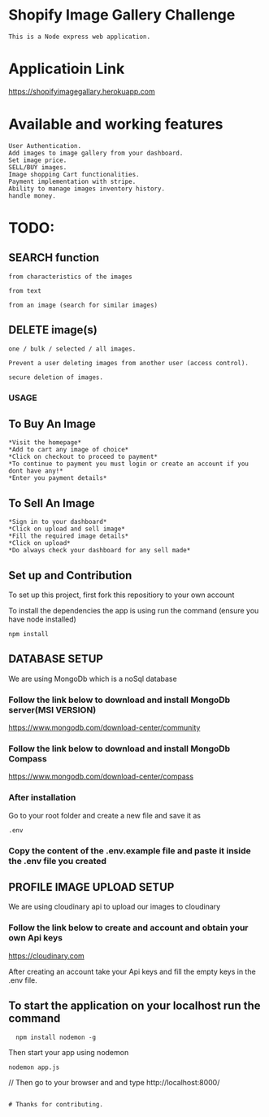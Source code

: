 # Shopify Image Gallery Challenge
    This is a Node express web application.

# Applicatioin Link
https://shopifyimagegallary.herokuapp.com


# Available and working features
    User Authentication.
    Add images to image gallery from your dashboard.
    Set image price.
    SELL/BUY images.
    Image shopping Cart functionalities.
    Payment implementation with stripe.
    Ability to manage images inventory history.
    handle money.




# TODO:
## SEARCH function
    from characteristics of the images

    from text

    from an image (search for similar images)


## DELETE image(s)
    one / bulk / selected / all images.

    Prevent a user deleting images from another user (access control).

    secure deletion of images.


### USAGE
## To Buy An Image
    *Visit the homepage* 
    *Add to cart any image of choice* 
    *Click on checkout to proceed to payment*
    *To continue to payment you must login or create an account if you dont have any!* 
    *Enter you payment details*

## To Sell An Image
    *Sign in to your dashboard* 
    *Click on upload and sell image* 
    *Fill the required image details*
    *Click on upload* 
    *Do always check your dashboard for any sell made*
    

## Set up and Contribution
To set up this project, first fork this repositiory to your own account


To install the dependencies the app is using run the command (ensure you have node installed)
```
npm install
```
## DATABASE SETUP
We are using MongoDb which is a noSql database

### Follow the link below to  download and install MongoDb server(MSI VERSION)
https://www.mongodb.com/download-center/community

### Follow the link below to download and install MongoDb Compass
https://www.mongodb.com/download-center/compass

### After installation 
Go to your root folder and create a new file and save it as
```
.env
```
### Copy the content of the .env.example file and paste it inside the .env file you created

## PROFILE IMAGE UPLOAD SETUP
We are using cloudinary api to upload our images to cloudinary

### Follow the link below to create and account and obtain your own Api keys
https://cloudinary.com

After creating an account take your Api keys and fill the empty keys in the .env file.


## To start the application on your localhost run the command

```
  npm install nodemon -g
```
 Then start your app using nodemon 
 ```
 nodemon app.js
 ```
// Then go to your browser and and type http://localhost:8000/ 
```

# Thanks for contributing.
